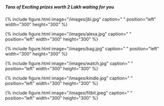  
##### Tons of Exciting prizes worth 2 Lakh waiting for you


{% include figure.html image="/images/jbl.jpg" caption=" " position="left" width="300" height="300" %}


{% include figure.html image="/images/alexa.jpg" caption=" " position="left" width="300" height="300" %}


{% include figure.html image="/images/bag.jpg" caption=" " position="left" width="300" height="300" %}


{% include figure.html image="/images/watch.jpg" caption=" " position="left" width="300" height="300" %}


{% include figure.html image="/images/kindle.jpg" caption=" " position="left" width="300" height="300" %}


{% include figure.html image="/images/fitbit.jpeg" caption=" " position="left" width="300" height="300" %}
